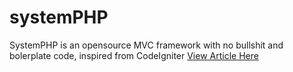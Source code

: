 # systemPHP
SystemPHP is an opensource MVC framework with no bullshit and bolerplate code, inspired from CodeIgniter
[View Article Here](http://www.ravinderpayal.com/MVC-Model-View-Controller-in-PHP-part-1-by-Ravinder-Payal/)
